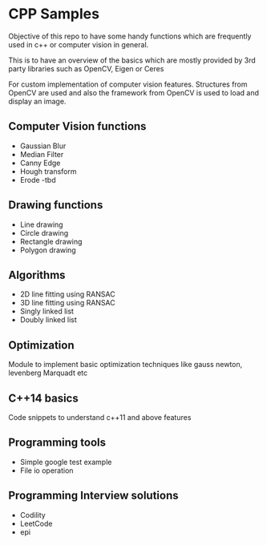 # CPP Samples

Objective of this repo to have some handy functions which are frequently used in c++ or computer vision in general.

This is to have an overview of the basics which are mostly provided by 3rd party libraries such as OpenCV, Eigen or Ceres

For custom implementation of computer vision features. Structures from OpenCV are used and also the framework from OpenCV is used to load and display an image.

## Computer Vision functions
* Gaussian Blur
* Median Filter
* Canny Edge
* Hough transform
* Erode -tbd

## Drawing functions
* Line drawing
* Circle drawing
* Rectangle drawing
* Polygon drawing

## Algorithms
* 2D line fitting using RANSAC
* 3D line fitting using RANSAC
* Singly linked list
* Doubly linked list

## Optimization
Module to implement basic optimization techniques like gauss newton, levenberg Marquadt etc

## C++14 basics
Code snippets to understand c++11 and above features

## Programming tools
* Simple google test example
* File io operation

## Programming Interview solutions
* Codility
* LeetCode
* epi
